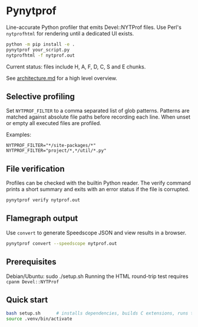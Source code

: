 # Pynytprof

Line-accurate Python profiler that emits Devel::NYTProf files. Use Perl's `nytprofhtml`
for rendering until a dedicated UI exists.

```bash
python -m pip install -e .
pynytprof your_script.py
nytprofhtml -f nytprof.out
```

Current status: files include H, A, F, D, C, S and E chunks.

See [architecture.md](docs/architecture.md) for a high level overview.

## Selective profiling
Set `NYTPROF_FILTER` to a comma separated list of glob patterns.
Patterns are matched against absolute file paths before recording each
line. When unset or empty all executed files are profiled.

Examples:

```
NYTPROF_FILTER="*/site-packages/*"
NYTPROF_FILTER="project/*,*/util/*.py"
```

## File verification
Profiles can be checked with the builtin Python reader.
The verify command prints a short summary and exits with
an error status if the file is corrupted.

```bash
pynytprof verify nytprof.out
```

## Flamegraph output
Use `convert` to generate Speedscope JSON and view results in a browser.

```bash
pynytprof convert --speedscope nytprof.out
```

## Prerequisites
Debian/Ubuntu:  sudo ./setup.sh
Running the HTML round-trip test requires `cpanm Devel::NYTProf`

## Quick start
```bash
bash setup.sh      # installs dependencies, builds C extensions, runs tests
source .venv/bin/activate
```
